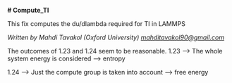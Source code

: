 **# Compute_TI**

This fix computes the du/dlambda required for TI in LAMMPS

*Written by Mahdi Tavakol (Oxford University) mahditavakol90@gmail.com*


The outcomes of 1.23 and 1.24 seem to be reasonable.
1.23 --> The whole system energy is considered --> entropy

1.24 --> Just the compute group is taken into account --> free energy 
